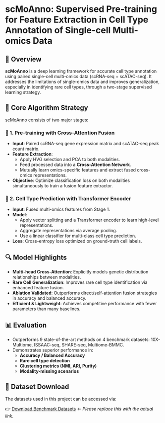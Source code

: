 # scMoAnno: Supervised Pre-training for Feature Extraction in Cell Type Annotation of Single-cell Multi-omics Data

## 📌 Overview

**scMoAnno** is a deep learning framework for accurate cell type annotation using paired single-cell multi-omics data (scRNA-seq + scATAC-seq). It addresses the limitations of single-omics data and improves generalization, especially in identifying rare cell types, through a two-stage supervised learning strategy.

## 🧠 Core Algorithm Strategy

scMoAnno consists of two major stages:

### 🔁 1. Pre-training with Cross-Attention Fusion

- **Input**: Paired scRNA-seq gene expression matrix and scATAC-seq peak count matrix.
- **Feature Extraction**:
  - Apply HVG selection and PCA to both modalities.
  - Feed processed data into a **Cross-Attention Network**.
  - Mutually learn omics-specific features and extract fused cross-omics representations.
- **Objective**: Optimize classification loss on both modalities simultaneously to train a fusion feature extractor.

### 🎯 2. Cell Type Prediction with Transformer Encoder

- **Input**: Fused multi-omics features from Stage 1.
- **Model**:
  - Apply vector splitting and a Transformer encoder to learn high-level representations.
  - Aggregate representations via average pooling.
  - Use a linear classifier for multi-class cell type prediction.
- **Loss**: Cross-entropy loss optimized on ground-truth cell labels.

## 🔍 Model Highlights

- **Multi-head Cross-Attention**: Explicitly models genetic distribution relationships between modalities.
- **Rare Cell Generalization**: Improves rare cell type identification via enhanced feature fusion.
- **Ablation Validated**: Outperforms direct/self-attention fusion strategies in accuracy and balanced accuracy.
- **Efficient & Lightweight**: Achieves competitive performance with fewer parameters than many baselines.

## 📊 Evaluation

- Outperforms 9 state-of-the-art methods on 4 benchmark datasets: 10X-Multiome, ISSAAC-seq, SHARE-seq, Multiome-BMMC.
- Demonstrates superior performance in:
  - **Accuracy / Balanced Accuracy**
  - **Rare cell type detection**
  - **Clustering metrics (NMI, ARI, Purity)**
  - **Modality-missing scenarios**

## 📁 Dataset Download

The datasets used in this project can be accessed via:

👉 [Download Benchmark Datasets]([https://example.com/your-dataset-link](https://pan.baidu.com/s/1kW3syxZDnv_qTagKUEFQIw?pwd=mynn)) ← _Please replace this with the actual link._

